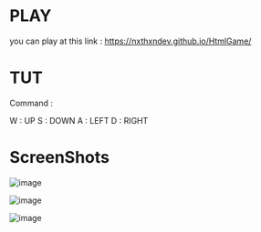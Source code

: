 # PLAY

you can play at this link : 
https://nxthxndev.github.io/HtmlGame/

# TUT

Command : 

W : UP
S : DOWN
A : LEFT
D : RIGHT

# ScreenShots

![image](https://github.com/user-attachments/assets/b51f625c-d245-4533-a2c0-d86a79d17ee9)

![image](https://github.com/user-attachments/assets/c651ffc8-c021-4e1c-910b-943193ea3592)

![image](https://github.com/user-attachments/assets/22d93a5d-1ddc-4764-b98f-9d7f5a80eb18)





